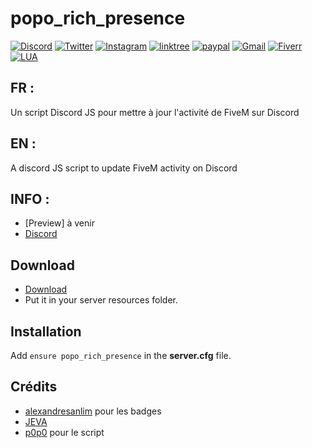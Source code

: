 # popo_rich_presence

[![Discord](https://img.shields.io/badge/Discord-5865F2?style=for-the-badge&logo=discord&logoColor=white)](https://discord.gg/yQcMBUUkNc)
[![Twitter](https://img.shields.io/badge/Twitter-1DA1F2?style=for-the-badge&logo=twitter&logoColor=white)](https://twitter.com/L4P0p0)
[![Instagram](https://img.shields.io/badge/Instagram-E4405F?style=for-the-badge&logo=instagram&logoColor=white)](https://www.instagram.com/p0p0_fivem/)
[![linktree](https://img.shields.io/badge/linktree-39E09B?style=for-the-badge&logo=linktree&logoColor=white)](https://linktr.ee/p0p0_l4_t4nch3)
[![paypal](https://img.shields.io/badge/PayPal-00457C?style=for-the-badge&logo=paypal&logoColor=white)](https://paypal.me/p0p0l4t4nch3?country.x=FR&locale.x=fr_FR)
[![Gmail](https://img.shields.io/badge/Gmail-D14836?style=for-the-badge&logo=gmail&logoColor=white)](mailto:popodevfivem@gmail.com)
[![Fiverr](https://img.shields.io/badge/fiverr-1DBF73?style=for-the-badge&logo=fiverr&logoColor=white)](https://fr.fiverr.com/p0p0_l4_t4nch3?up_rollout=true)
[![LUA](https://img.shields.io/badge/Lua-2C2D72?style=for-the-badge&logo=lua&logoColor=white)](https://www.lua.org)


## FR :

Un script Discord JS pour mettre à jour l'activité de FiveM sur Discord


## EN :

A discord JS script to update FiveM activity on Discord

## INFO :

* [Preview] à venir
* [Discord](https://discord.gg/yQcMBUUkNc)

## Download
* [Download](https://github.com/Leap0p0/popo_rich_presence/archive/refs/heads/main.zip)
* Put it in your server resources folder.

## Installation
Add ``ensure popo_rich_presence`` in the **server.cfg** file.

## Crédits

* [alexandresanlim](https://github.com/alexandresanlim) pour les badges
* [JEVA](https://github.com/jevajs)
* [p0p0](https://github.com/Leap0p0) pour le script

